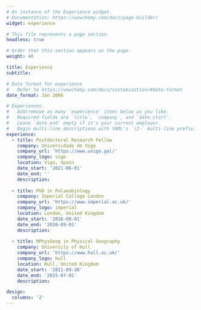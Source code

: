 ```yaml
---
# An instance of the Experience widget.
# Documentation: https://wowchemy.com/docs/page-builder/
widget: experience

# This file represents a page section.
headless: true

# Order that this section appears on the page.
weight: 40

title: Experience
subtitle:

# Date format for experience
#   Refer to https://wowchemy.com/docs/customization/#date-format
date_format: Jan 2006

# Experiences.
#   Add/remove as many `experience` items below as you like.
#   Required fields are `title`, `company`, and `date_start`.
#   Leave `date_end` empty if it's your current employer.
#   Begin multi-line descriptions with YAML's `|2-` multi-line prefix.
experience:
  - title: Postdoctoral Research Fellow
    company: Universidade de Vigo
    company_url: 'https://www.uvigo.gal/'
    company_logo: vigo
    location: Vigo, Spain
    date_start: '2021-06-01'
    date_end: ''
    description:
        
  - title: PhD in Palaeobiology
    company: Imperial College London
    company_url: 'https://www.imperial.ac.uk/'
    company_logo: imperial
    location: London, United Kingdom
    date_start: '2016-08-01'
    date_end: '2020-09-01'
    description:
    
  - title: MPhysGeog in Physical Geography
    company: University of Hull
    company_url: 'https://www.hull.ac.uk/'
    company_logo: hull
    location: Hull, United Kingdom
    date_start: '2011-09-30'
    date_end: '2015-07-01'
    description:

design:
  columns: '2'
---
```

